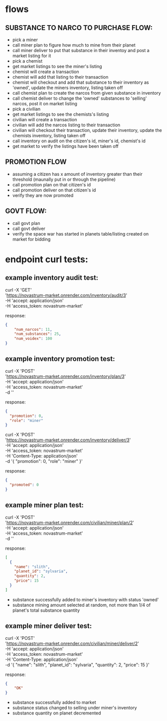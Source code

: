 # flows

## SUBSTANCE TO NARCO TO PURCHASE FLOW:
- pick a miner
- call miner plan to figure how much to mine from their planet
- call miner deliver to put that substance in their inventoy and post a market listing for it
- pick a chemist
- get market listings to see the miner's listing
- chemist will create a transaction
- chemist will add that listing to their transaction
- chemist will checkout and add that substance to their inventory as 'owned', update the miners inventory, listing taken off
- call chemist plan to create the narcos from given substance in inventory
- call chemist deliver to change the 'owned' substances to 'selling' narcos, post it on market listing
- pick a civilian
- get market listings to see the chemists's listing
- civilian will create a transaction
- civilian will add the narcos listing to their transaction
- civilian will checkout their transaction, update their inventory, update the chemists inventory, listing taken off
- call inventory on audit on the citizen's id, miner's id, chemist's id
- get market to verify the listings have been taken off

## PROMOTION FLOW
- assuming a citizen has x amount of inventory greater than their threshold (maunally put in or through the pipeline)
- call promotion plan on that citizen's id
- call promotion deliver on that citizen's id
- verify they are now promoted

## GOVT FLOW:
- call govt plan
- call govt deliver
- verify the space war has started in planets table/listing created on market for bidding

# endpoint curl tests:
## example inventory audit test:
curl -X 'GET' \
  'https://novastrum-market.onrender.com/inventory/audit/3' \
  -H 'accept: application/json' \
  -H 'access_token: novastrum-market'

response:
```json
{
    "num_narcos": 11,
    "num_substances": 25,
    "num_voidex": 100
}
```

## example inventory promotion test:
curl -X 'POST' \
  'https://novastrum-market.onrender.com/inventory/plan/3' \
  -H 'accept: application/json' \
  -H 'access_token: novastrum-market' \
  -d ''

response:
```json
{
  "promotion": 0,
  "role": "miner"
}
```

curl -X 'POST' \
  'https://novastrum-market.onrender.com/inventory/deliver/3' \
  -H 'accept: application/json' \
  -H 'access_token: novastrum-market' \
  -H 'Content-Type: application/json' \
  -d '{
  "promotion": 0,
  "role": "miner"
}'

response:
```json
{
  "promoted": 0
}
```

## example miner plan test:
curl -X 'POST' \
  'https://novastrum-market.onrender.com/civilian/miner/plan/2' \
  -H 'accept: application/json' \
  -H 'access_token: novastrum-market' \
  -d ''
  
response:
```json
[
  {
    "name": "slith",
    "planet_id": "sylvaria",
    "quantity": 2,
    "price": 15
  }
]
```
* substance successfully added to miner's inventory with status 'owned'
* substance mining amount selected at random, not more than 1/4 of planet's total substance quantity


## example miner deliver test:
curl -X 'POST' \
  'https://novastrum-market.onrender.com/civilian/miner/deliver/2' \
  -H 'accept: application/json' \
  -H 'access_token: novastrum-market' \
  -H 'Content-Type: application/json' \
  -d '{
    "name": "slith",
    "planet_id": "sylvaria",
    "quantity": 2,
    "price": 15
  }'

response:
```json
{
    "OK"
}
```
* substance successfully added to market
* substance status changed to selling under miner's inventory
* substance quantity on planet decremented


